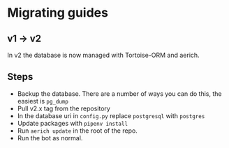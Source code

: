 # Migrating guides

## v1 -> v2

In v2 the database is now managed with Tortoise-ORM and aerich.

## Steps

- Backup the database. There are a number of ways you can do this, the easiest is `pg_dump`
- Pull v2.x tag from the repository 
- In the database uri in `config.py` replace `postgresql` with `postgres`
- Update packages with `pipenv install`
- Run `aerich update` in the root of the repo.
- Run the bot as normal.